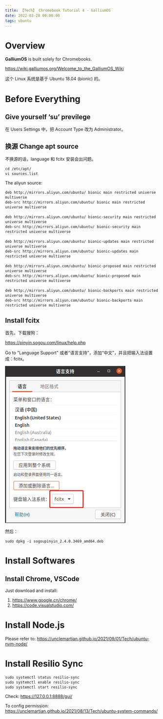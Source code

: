 ```yaml
---
title: 【Tech】 Chromebook Tutorial 4 - GalliumOS
date: 2022-03-28 00:00:00
tags: ubuntu
---
```


# Overview 

__GalliumOS__ is built solely for Chromebooks.

https://wiki.galliumos.org/Welcome_to_the_GalliumOS_Wiki

这个 Linux 系统是基于 Ubuntu 18.04 (bionic) 的。

# Before Everything

## Give yourself ‘su’ previlege

在 Users Settings 中，把 Account Type 改为 Administrator。

## 换源 Change apt source 

不换源的话，language 和 fcitx 安装会出问题。

    cd /etc/apt/
    vi sources.list

The aliyun source:

    deb http://mirrors.aliyun.com/ubuntu/ bionic main restricted universe multiverse
    deb-src http://mirrors.aliyun.com/ubuntu/ bionic main restricted universe multiverse

    deb http://mirrors.aliyun.com/ubuntu/ bionic-security main restricted universe multiverse
    deb-src http://mirrors.aliyun.com/ubuntu/ bionic-security main restricted universe multiverse

    deb http://mirrors.aliyun.com/ubuntu/ bionic-updates main restricted universe multiverse
    deb-src http://mirrors.aliyun.com/ubuntu/ bionic-updates main restricted universe multiverse

    deb http://mirrors.aliyun.com/ubuntu/ bionic-proposed main restricted universe multiverse
    deb-src http://mirrors.aliyun.com/ubuntu/ bionic-proposed main restricted universe multiverse

    deb http://mirrors.aliyun.com/ubuntu/ bionic-backports main restricted universe multiverse
    deb-src http://mirrors.aliyun.com/ubuntu/ bionic-backports main restricted universe multiverse

## Install fcitx

首先，下载搜狗：

https://pinyin.sogou.com/linux/help.php

Go to "Language Support" 或者“语言支持”，添加“中文”，并且把输入法设置成：fcitx。

![](/images/galliumsos-fcitx-sogoupinyin.png)

然后：

    sudo dpkg -i sogoupinyin_2.4.0.3469_amd64.deb

# Install Softwares

## Install Chrome, VSCode

Just download and install:

1. https://www.google.cn/chrome/
1. https://code.visualstudio.com/

# Install Node.js

Please refer to: https://unclemartian.github.io/2021/09/01/Tech/ubuntu-nvm-node/

# Install Resilio Sync

    sudo systemctl status resilio-sync
    sudo systemctl enable resilio-sync
    sudo systemctl start resilio-sync

Check: https://127.0.0.1:8888/gui/

To config permission: https://unclemartian.github.io/2021/08/13/Tech/ubuntu-system-commands/
